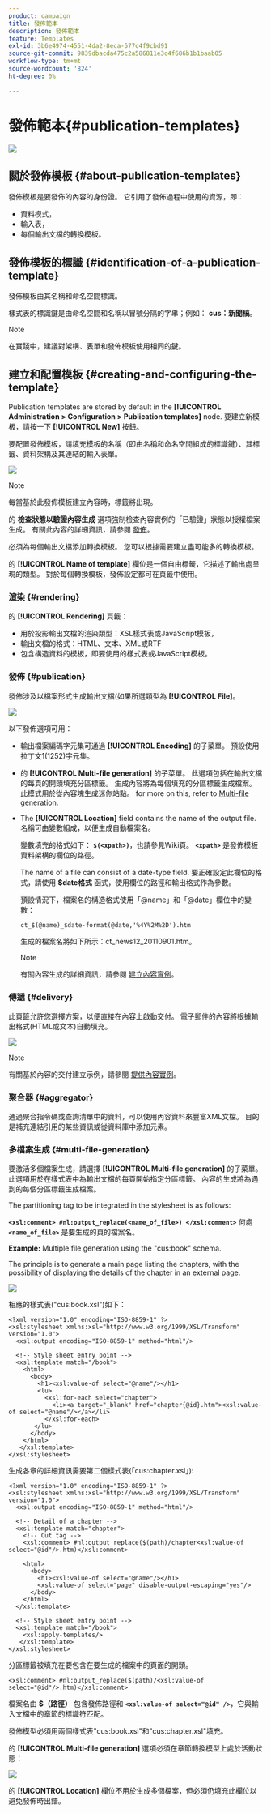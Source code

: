 ```yaml
---
product: campaign
title: 發佈範本
description: 發佈範本
feature: Templates
exl-id: 3b6e4974-4551-4da2-8eca-577c4f9cbd91
source-git-commit: 9839dbacda475c2a586811e3c4f686b1b1baab05
workflow-type: tm+mt
source-wordcount: '824'
ht-degree: 0%

---
```


# 發佈範本{#publication-templates}

![](../../assets/common.svg)

## 關於發佈模板 {#about-publication-templates}

發佈模板是要發佈的內容的身份證。 它引用了發佈過程中使用的資源，即：

* 資料模式，
* 輸入表，
* 每個輸出文檔的轉換模板。

## 發佈模板的標識 {#identification-of-a-publication-template}

發佈模板由其名稱和命名空間標識。

樣式表的標識鍵是由命名空間和名稱以冒號分隔的字串；例如： **cus：新聞稿**。

>[!NOTE]
>
>在實踐中，建議對架構、表單和發佈模板使用相同的鍵。

## 建立和配置模板 {#creating-and-configuring-the-template}

Publication templates are stored by default in the **[!UICONTROL Administration > Configuration > Publication templates]** node. 要建立新模板，請按一下 **[!UICONTROL New]** 按鈕。

要配置發佈模板，請填充模板的名稱（即由名稱和命名空間組成的標識鍵）、其標籤、資料架構及其連結的輸入表單。

![](assets/d_ncs_content_model.png)

>[!NOTE]
>
>每當基於此發佈模板建立內容時，標籤將出現。

的 **檢查狀態以驗證內容生成** 選項強制檢查內容實例的「已驗證」狀態以授權檔案生成。 有關此內容的詳細資訊，請參閱 [發佈](#publication)。

必須為每個輸出文檔添加轉換模板。 您可以根據需要建立盡可能多的轉換模板。

的 **[!UICONTROL Name of template]** 欄位是一個自由標籤，它描述了輸出處呈現的類型。 對於每個轉換模板，發佈設定都可在頁籤中使用。

### 渲染 {#rendering}

的 **[!UICONTROL Rendering]** 頁籤：

* 用於投影輸出文檔的渲染類型：XSL樣式表或JavaScript模板，
* 輸出文檔的格式：HTML、文本、XML或RTF
* 包含構造資料的模板，即要使用的樣式表或JavaScript模板。

### 發佈 {#publication}

發佈涉及以檔案形式生成輸出文檔(如果所選類型為 **[!UICONTROL File]**。

![](assets/d_ncs_content_model2.png)

以下發佈選項可用：

* 輸出檔案編碼字元集可通過 **[!UICONTROL Encoding]** 的子菜單。 預設使用拉丁文1(1252)字元集。
* 的 **[!UICONTROL Multi-file generation]** 的子菜單。 此選項包括在輸出文檔的每頁的開頭填充分區標籤。 生成內容將為每個填充的分區標籤生成檔案。 此模式用於從內容塊生成迷你站點。 for more on this, refer to [Multi-file generation](#multi-file-generation).
* The **[!UICONTROL Location]** field contains the name of the output file. 名稱可由變數組成，以便生成自動檔案名。

   變數填充的格式如下： **`$(<xpath>)`**，也請參見Wiki頁。 **`<xpath>`** 是發佈模板資料架構的欄位的路徑。

   The name of a file can consist of a date-type field. 要正確設定此欄位的格式，請使用 **$date格式** 函式，使用欄位的路徑和輸出格式作為參數。

   預設情況下，檔案名的構造格式使用「@name」和「@date」欄位中的變數：

   ```
   ct_$(@name)_$date-format(@date,'%4Y%2M%2D').htm
   ```

   生成的檔案名將如下所示：ct_news12_20110901.htm。

   >[!NOTE]
   >
   >有關內容生成的詳細資訊，請參閱 [建立內容實例](using-a-content-template.md#creating-a-content-instance)。

### 傳遞 {#delivery}

此頁籤允許您選擇方案，以便直接在內容上啟動交付。 電子郵件的內容將根據輸出格式(HTML或文本)自動填充。

![](assets/d_ncs_content_model3.png)

>[!NOTE]
>
>有關基於內容的交付建立示例，請參閱 [提供內容實例](using-a-content-template.md#delivering-a-content-instance)。

### 聚合器 {#aggregator}

通過聚合指令碼或查詢清單中的資料，可以使用內容資料來豐富XML文檔。 目的是補充連結引用的某些資訊或從資料庫中添加元素。

### 多檔案生成 {#multi-file-generation}

要激活多個檔案生成，請選擇 **[!UICONTROL Multi-file generation]** 的子菜單。 此選項用於在樣式表中為輸出文檔的每頁開始指定分區標籤。 內容的生成將為遇到的每個分區標籤生成檔案。

The partitioning tag to be integrated in the stylesheet is as follows:

**`<xsl:comment> #nl:output_replace(<name_of_file>) </xsl:comment>`** 何處 **`<name_of_file>`** 是要生成的頁的檔案名。

**Example:** Multiple file generation using the &quot;cus:book&quot; schema.

The principle is to generate a main page listing the chapters, with the possibility of displaying the details of the chapter in an external page.

![](assets/d_ncs_content_chunk.png)

相應的樣式表(&quot;cus:book.xsl&quot;)如下：

```
<?xml version="1.0" encoding="ISO-8859-1" ?>
<xsl:stylesheet xmlns:xsl="http://www.w3.org/1999/XSL/Transform" version="1.0">
  <xsl:output encoding="ISO-8859-1" method="html"/>

  <!-- Style sheet entry point -->
  <xsl:template match="/book">
    <html>
      <body>
        <h1><xsl:value-of select="@name"/></h1>
        <lu>
          <xsl:for-each select="chapter">
            <li><a target="_blank" href="chapter{@id}.htm"><xsl:value-of select="@name"/></a></li>  
          </xsl:for-each>
       </lu>
      </body>
    </html>
   </xsl:template>
</xsl:stylesheet>
```

生成各章的詳細資訊需要第二個樣式表(「cus:chapter.xsl」):

```
<?xml version="1.0" encoding="ISO-8859-1" ?>
<xsl:stylesheet xmlns:xsl="http://www.w3.org/1999/XSL/Transform" version="1.0">
  <xsl:output encoding="ISO-8859-1" method="html"/>

  <!-- Detail of a chapter -->
  <xsl:template match="chapter">
    <!-- Cut tag -->   
    <xsl:comment> #nl:output_replace($(path)/chapter<xsl:value-of select="@id"/>.htm)</xsl:comment>
    
    <html>
      <body>
        <h1><xsl:value-of select="@name"/></h1>
        <xsl:value-of select="page" disable-output-escaping="yes"/>
      </body>
    </html>
  </xsl:template>

  <!-- Style sheet entry point -->
  <xsl:template match="/book">
    <xsl:apply-templates/>
   </xsl:template>
</xsl:stylesheet>
```

分區標籤被填充在要包含在要生成的檔案中的頁面的開頭。

```
<xsl:comment> #nl:output_replace($(path)/<xsl:value-of select="@id"/>.htm)</xsl:comment>
```

檔案名由 **$（路徑）** 包含發佈路徑和 **`<xsl:value-of select="@id" />`**，它與輸入文檔中的章節的標識符匹配。

發佈模型必須用兩個樣式表&quot;cus:book.xsl&quot;和&quot;cus:chapter.xsl&quot;填充。

的 **[!UICONTROL Multi-file generation]** 選項必須在章節轉換模型上處於活動狀態：

![](assets/d_ncs_content_chunk2.png)

的 **[!UICONTROL Location]** 欄位不用於生成多個檔案，但必須仍填充此欄位以避免發佈時出錯。
